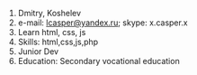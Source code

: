 1. Dmitry, Koshelev
2. e-mail: lcasper@yandex.ru; skype: x.casper.x
3. Learn html, css, js
4. Skills: html,css,js,php
5. Junior Dev 
6. Education: Secondary vocational education